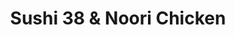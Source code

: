 ---
layout: place
title: "Sushi 38 & Noori Chicken"
permalink: /utah/orem/sushi-38-noori-chicken.html
stateAbbr: UT
stateName: Utah
cityName: Orem
seo:
  name: "Sushi 38 & Noori Chicken"
  type: Restaurant
  links: http://sushi38.com/
description: "Sushi 38 & Noori Chicken serves delicious sushi in Orem, Utah. Try fresh Japanese dishes for a great dining experience. "
place_id: ChIJOyqGnICFTYcRKGpBUEgxacg
photos:
  - name: >-
      places/ChIJOyqGnICFTYcRKGpBUEgxacg/photos/AeeoHcI8HtKBJBFeLZ8i4tLWsVU0e7RTzVJwh0VC3mlXIfDEk8ay8UoK8saFn91hJ44hFfiewXmdx0KJEYP5rTE8yv8U_0ATtE2eW6eb_SBVztsfF_Gurn8rShV1GCW37AwBJHk52qogUXifJX20aQ65UXmtH5f_04uojOFHDMZTewPj9JH9_zkWjvvLvUZFNtjt-fBhpVddOlhgTR07spTS14WVol7S8dnwKamfrY2KrL0cVkmCZQUG3KqnK6KfvKhKD-MWlmfbWtTWxE5ATeLstiX0Tfb0haH5_USydRaXP4Y65A
    widthPx: 1920
    heightPx: 1080
    authorAttributions:
      - displayName: Sushi 38 & Noori Chicken
        uri: https://maps.google.com/maps/contrib/104906471001649752505
        photoUri: >-
          https://lh3.googleusercontent.com/a/ACg8ocKT_Uq1DjGDJZ-Pr0VOleLfRswKSc_n-eC8CYgJg7Osd5o-_w=s100-p-k-no-mo
    flagContentUri: >-
      https://www.google.com/local/imagery/report/?cb_client=maps_api_places.places_api&image_key=!1e10!2sAF1QipOO7vUQgpqQZHfomfhCzUyzSZCJwIINbJRgM-ZV&hl=en-US
    googleMapsUri: >-
      https://www.google.com/maps/place//data=!3m4!1e2!3m2!1sAF1QipOO7vUQgpqQZHfomfhCzUyzSZCJwIINbJRgM-ZV!2e10!4m2!3m1!1s0x874d85809c862a3b:0xc869314850416a28
  - name: >-
      places/ChIJOyqGnICFTYcRKGpBUEgxacg/photos/AeeoHcJjGY6u9Hd9L-oNibVlMJgvQ3WHTVAvkikc-Gmw1aXTqR1REHkOXbVQ75ngP11UGwN9yLfaK84kFtwXzP9QDwqanivipJDzmncrwAwlz7pzi3Ww27zDTVlsLGNUiNthTJVTrvOAHUBCpLhcbPZ05YIM0miXxywfeNH9djDuHpVTcBckj1Cd0qdujaJRtjocs1n0ZAXTB4oUS6vE-fpFXIyyWRzp6aGebwOCg0sXacAez6AcwjJYm1Yanw-CONUMjR6K0qea5a_wCq89TN5rOsc2eLw7VNrT4p6uC8RbnNIL4w
    widthPx: 4032
    heightPx: 3024
    authorAttributions:
      - displayName: Sushi 38 & Noori Chicken
        uri: https://maps.google.com/maps/contrib/104906471001649752505
        photoUri: >-
          https://lh3.googleusercontent.com/a/ACg8ocKT_Uq1DjGDJZ-Pr0VOleLfRswKSc_n-eC8CYgJg7Osd5o-_w=s100-p-k-no-mo
    flagContentUri: >-
      https://www.google.com/local/imagery/report/?cb_client=maps_api_places.places_api&image_key=!1e10!2sAF1QipNmm0cuLbZXivJWrA5EFNZx3dTTPwMqjCZqLc7K&hl=en-US
    googleMapsUri: >-
      https://www.google.com/maps/place//data=!3m4!1e2!3m2!1sAF1QipNmm0cuLbZXivJWrA5EFNZx3dTTPwMqjCZqLc7K!2e10!4m2!3m1!1s0x874d85809c862a3b:0xc869314850416a28
  - name: >-
      places/ChIJOyqGnICFTYcRKGpBUEgxacg/photos/AeeoHcIUfDH5KcOGSY8-iwMCIpOsHnHHNWoFBZY4vkcBbUTt0irsiFDBgYa_ikSJ_l02QrFYZanzyacW96HvnAqcm8OM5Uku_Qd9gCRRG170tlfRY7BVMkiuRF40W1cbq6tmSKjEa1RE-zOhmY_XxKleakf99IM5NDx4aPg9C6ipZtSTzinM8BSTniwSUBfuJ_DoZT6wofbSmIJVkIhnHXAVSpGKheXq5LiJxz6BBPyVJbSiu3UeKRyNePlnN2jVIUedDXMEwWtukhT1eeXXhsinztHMdc5XCnM6r7k1Flb6FWwO2iGP3zf7r6RvpXrpbEEK-wYtcZBe3-fBUOAGYvzuAov5ZsqvY5_TrYcUg4BT5M9dLwYmYfNOn2k63QWQTGe8H1HhqhKDB8X_y9rhAdkZcKpGFiM7liXcU89hxaQwSFhHMCU
    widthPx: 4032
    heightPx: 3024
    authorAttributions:
      - displayName: Kelly Palusis
        uri: https://maps.google.com/maps/contrib/105599209408581435246
        photoUri: >-
          https://lh3.googleusercontent.com/a-/ALV-UjV-DBuzOqeCQN6wSp1ywdM9bUzQvVeDZE6QoP1UBAZ6z1c5GUMx=s100-p-k-no-mo
    flagContentUri: >-
      https://www.google.com/local/imagery/report/?cb_client=maps_api_places.places_api&image_key=!1e10!2sCIHM0ogKEICAgICTzI6BwwE&hl=en-US
    googleMapsUri: >-
      https://www.google.com/maps/place//data=!3m4!1e2!3m2!1sCIHM0ogKEICAgICTzI6BwwE!2e10!4m2!3m1!1s0x874d85809c862a3b:0xc869314850416a28
  - name: >-
      places/ChIJOyqGnICFTYcRKGpBUEgxacg/photos/AeeoHcK0rSZ1jzfhpCsiUD-lHkte8ZWxgzqlavH6t0eRwLXnFb2A-TGdZzL23JX-79nGFfzJxD9vrRpIZZ801D9hMataWh000Z_G3snvMZ7eNDDrV9QY09QPTTc4p0getPvqUmpHHaqiZxuOz45hYcrzNnMzB3mHUJ6G4bQmGpSm7Ku3xo1mLDDpInhf0n6BLVAaMXXY6HlR1NVjuJ2YHmpFV1MRdQ0mKxOW3o45Cv5NnWA68ceD7-UkA2oN7jUC-4Jn2NvMaOa-WoJWaWXvC6PbK20seUWC7DD3Hkun-T8mDBVxB85zRFyQr00R30s0Qz0Gk26ZS7T8lSz6-lcedoKkOZdO3scwmoOWUsAqF8scm-Xq_6NX1IMDhxCcGmCnETqUobxa4jMuuWUxhRcKccNu2IXsMgs4OVKVZ26nwGoUQU39LPdz
    widthPx: 3600
    heightPx: 4800
    authorAttributions:
      - displayName: Emma Wilkinson
        uri: https://maps.google.com/maps/contrib/110735847177410955594
        photoUri: >-
          https://lh3.googleusercontent.com/a/ACg8ocKVuEpPQ_jl6a-B_a3AITUTC52FpkNCeCTYO6xTlEEl6n0SKIM=s100-p-k-no-mo
    flagContentUri: >-
      https://www.google.com/local/imagery/report/?cb_client=maps_api_places.places_api&image_key=!1e10!2sCIHM0ogKEICAgICrlqKHjgE&hl=en-US
    googleMapsUri: >-
      https://www.google.com/maps/place//data=!3m4!1e2!3m2!1sCIHM0ogKEICAgICrlqKHjgE!2e10!4m2!3m1!1s0x874d85809c862a3b:0xc869314850416a28
  - name: >-
      places/ChIJOyqGnICFTYcRKGpBUEgxacg/photos/AeeoHcKSlLiC9IVHsNYSyvluhfgjH0XDCpx96oCY78BQis2WYNrKa8KcSMSd55aEyXJejvxwhuvFcafhANUFWJaZ4N0Hy8UeRGHs2CeNmdcdJy9F-cTftgGEvwtRn8FBWRYrij1s4t6HNupixx1zxzEBQR_Bf7lifCUKGpYLxnsjs_OgVRj6ISXlmFY_ptOPCuSBvNrZoe3mrTLqi83942ctWgDTc2Qk4Vs8l3AOOsXH3arBpJoz0F6KqNSxQUyLLF1uw-xyvRPrRno4hIzsD6FLXD1-lCIyT7weTkt4x-6w9XILi1WlcPVQllWNctoRN1gX4lObquA5fJYWBiy-GTnxwjZPnxGcLxbOGtiSmCY2Ywcm0qNPupIu85xOFvQ9t2chCx2TAzVRKVy73Wx0ltoVt2TcCtbv5KSZmzhlWdKyqp5WWdHZ
    widthPx: 4032
    heightPx: 3024
    authorAttributions:
      - displayName: Joshua Dance
        uri: https://maps.google.com/maps/contrib/115247418689518842961
        photoUri: >-
          https://lh3.googleusercontent.com/a-/ALV-UjUiY2dN29r7ODzyEYlGBw9HKYOi6w7jp1hFXKmNoOnldt5cDPCisA=s100-p-k-no-mo
    flagContentUri: >-
      https://www.google.com/local/imagery/report/?cb_client=maps_api_places.places_api&image_key=!1e10!2sCIHM0ogKEICAgMDIifuqygE&hl=en-US
    googleMapsUri: >-
      https://www.google.com/maps/place//data=!3m4!1e2!3m2!1sCIHM0ogKEICAgMDIifuqygE!2e10!4m2!3m1!1s0x874d85809c862a3b:0xc869314850416a28
  - name: >-
      places/ChIJOyqGnICFTYcRKGpBUEgxacg/photos/AeeoHcKffVA5QXv-6rKj-OR7MpJdSErHxu650IGT74CZZhpdWN2WxmrOMi3X0REO8e8YqePpA58Y3p6EJWXKlxuYpDxCCn-ug_0kI6xfyHZl4zhsHyiFwKO2xHWD9SvcoNN4Zj4AusGitsEvMZMlIe3Hpx10C4Z5nitoVzxE_6m1JB5EOfaU6j8hQ7F-KSvkiUrbY11ZofTyF4OyhhIriHfhqP9VFeN3fN9NQHnUV82YnDPrxZI5z8DcApauaeituv7umCR1xJdhCctXyZzamnLpDw3NC89bd2Ca0kDHQ3lBDpTZM5ZJfspXe46OD0inl5h6LHF5wDnG-gPtibvvd_wqbli5lnGMjDs5Bqrz4J2qqyyylhpScKSScCj7KnEuiTcvqXFYg-nmNIkD_dTyHAggr318GiAw1Gx8VQ3H1WsnJ-6Rlxdc
    widthPx: 4000
    heightPx: 3000
    authorAttributions:
      - displayName: Dan
        uri: https://maps.google.com/maps/contrib/109836001721796554999
        photoUri: >-
          https://lh3.googleusercontent.com/a-/ALV-UjWUaLy7ScgBXQtk7jBsY_nNzohKBoP0-qHuPUyV4q1Kh8hDruRB=s100-p-k-no-mo
    flagContentUri: >-
      https://www.google.com/local/imagery/report/?cb_client=maps_api_places.places_api&image_key=!1e10!2sCIHM0ogKEICAgICF6-O6_AE&hl=en-US
    googleMapsUri: >-
      https://www.google.com/maps/place//data=!3m4!1e2!3m2!1sCIHM0ogKEICAgICF6-O6_AE!2e10!4m2!3m1!1s0x874d85809c862a3b:0xc869314850416a28
  - name: >-
      places/ChIJOyqGnICFTYcRKGpBUEgxacg/photos/AeeoHcLzwbd4emULR_lEC_kTCw15CMcRXYq_4XE7DZpb1Qzc92Z7ALH_UUBGb_JM2lP93ttpJ8VjbrRZGy_nMzGCe76FTmbtsRa018UH2rooRxzmSZSNGEefiPUtuAIW6xlktOssmmEybFEBdPEQQrcpXsUXWeYXY1rfOf-g_N5lL4RJfCz9yYN0S_0ZRQtmXVUr1HfgWlaJa5Dld5TWRh3UfkaYvLLnvZ9VqmlCKYxM1nKpFgChWh1JtbHHbfMocZkKJP_P3_WJj1Qm1z2neUlY7i4BApIHygow_0dUz_U6acyxsNKCA-gvb6K8j1eKtupZ3kqQK-4RK-SClnWGwm9Hd88CQeFtb2oYspQedVk9gSxv2vFG0xqoCi8jUv4A_vMt9CZiqbrtTOy1N3oSxuceZfZLAXLapJzRrhYTNFyqMgaIb2oW
    widthPx: 3024
    heightPx: 2939
    authorAttributions:
      - displayName: Jake Dayton
        uri: https://maps.google.com/maps/contrib/108228746520588910677
        photoUri: >-
          https://lh3.googleusercontent.com/a-/ALV-UjWnEgAjyv9GrqMj-g1pbFxsuUYoLbSkWA9ynNuuMiDZ_GGBWw8=s100-p-k-no-mo
    flagContentUri: >-
      https://www.google.com/local/imagery/report/?cb_client=maps_api_places.places_api&image_key=!1e10!2sCIHM0ogKEICAgIDHkebzpwE&hl=en-US
    googleMapsUri: >-
      https://www.google.com/maps/place//data=!3m4!1e2!3m2!1sCIHM0ogKEICAgIDHkebzpwE!2e10!4m2!3m1!1s0x874d85809c862a3b:0xc869314850416a28
  - name: >-
      places/ChIJOyqGnICFTYcRKGpBUEgxacg/photos/AeeoHcKvorvqVA2SvSx76PAn8NfcPnHl6uvnBMtU3yBWG_txqwGM1U0rj8LHRd9eB11dGQszB5pOW7JqVYn1MDW9XGh8doTvBVAasmY-2LqZrXE5RKCqfnWy1hV3zHQJpKP3omJAtVo5i_9BSoXLqLXiu6fjlGJqgEECXleOvlGguN3ECwp1EEvDVQQHDeaJ2lMO6WoH5v9b5_RtEEQk2uvF8qFfJ32vQc28qKVVUfrAy_C9Umn7ilyk_Pb4AdSkVvP0hgXVOTVDWvQWq987ojPfweD3SGyxGXcFnDFbDSl0OENsAAFu4QaboNipqF-r_96LZNphT0S7QrXHXGgXWAuZvWo7Ih7mjVfesvL-6zgWoMOYAnNh6XayygZ54KTKqVbJKj_IkCxKflradAoj5p5BXvjtDGZkSrCZ_WZxf5hXK-b78g
    widthPx: 4032
    heightPx: 3024
    authorAttributions:
      - displayName: Khrystyna Serra
        uri: https://maps.google.com/maps/contrib/111784302374905189070
        photoUri: >-
          https://lh3.googleusercontent.com/a-/ALV-UjVJP_eKn6lGNdWs_PvQvfMEH10ctpKk3UvbtZ83LfjMI9z_N9tj=s100-p-k-no-mo
    flagContentUri: >-
      https://www.google.com/local/imagery/report/?cb_client=maps_api_places.places_api&image_key=!1e10!2sCIHM0ogKEICAgICzkMK8Qg&hl=en-US
    googleMapsUri: >-
      https://www.google.com/maps/place//data=!3m4!1e2!3m2!1sCIHM0ogKEICAgICzkMK8Qg!2e10!4m2!3m1!1s0x874d85809c862a3b:0xc869314850416a28
  - name: >-
      places/ChIJOyqGnICFTYcRKGpBUEgxacg/photos/AeeoHcKFy5EhNPTu-IjPS9iR79lfnlZrqmmgAcS3GiPrc5hQ6fczAGCfQ9ZBfAQz6RgOTEZBx_Qkh3GYPNdRiWY-WGsLjh7pKwyBsukK3MDH8_cBpCb9wfR7LmX7AdU3Yuerk-TlQDaEPI9agPp73I3POxMIHqIChioyyD6gExnJK6FtRSvRWs-lXoGHo6a_3ADc-OjWRAcf8-ELjrLnLAnfJAdOA8zTNfksGLp2MExwdSp3qBGumfLINJyXYaMcCqC2oPkmOTqX-l7fijg-EpRYNdV2u3Ur_NeIeVQ5amYOZfCwG8t7LQWiEPU9GMUAbzEdBN7i6hXM22JvbcPwwIL8-fIzsnTF4kKE_ETk1BlgBinfNxFxtKwdGNxKVu4u_Sgj4AGHSXxU8h2Oi2P52Pde-W0LViT7IlQj6CAMFrXSU-j3sg
    widthPx: 3024
    heightPx: 4032
    authorAttributions:
      - displayName: Maria N
        uri: https://maps.google.com/maps/contrib/113903148809560195257
        photoUri: >-
          https://lh3.googleusercontent.com/a-/ALV-UjWLaNWRI3NgXAg-OxBbOR5eVyPk1vl4AOq2jJsUKrUXcvLFN5vWMQ=s100-p-k-no-mo
    flagContentUri: >-
      https://www.google.com/local/imagery/report/?cb_client=maps_api_places.places_api&image_key=!1e10!2sCIHM0ogKEICAgIDe8YG3cg&hl=en-US
    googleMapsUri: >-
      https://www.google.com/maps/place//data=!3m4!1e2!3m2!1sCIHM0ogKEICAgIDe8YG3cg!2e10!4m2!3m1!1s0x874d85809c862a3b:0xc869314850416a28
  - name: >-
      places/ChIJOyqGnICFTYcRKGpBUEgxacg/photos/AeeoHcKJXgp1m9kSudfoaXLeylIoGMfVas5wJAYAflXIIieyq2AGEoG98shJPFZhjAy1Y2UPHv_9rnpg_lKbspT3u83g0QY2QHeCRj0XINFmWc0TY3Vm0diVZuRNmdTbvoEwfZtqLFd8DiSmFlTkF3sKOxVqW9h0qfLVcWtMm1wPkr1Jii0qBiuqwYkfmYFPwikUDuw3YG32bSGTcEStlJMQwN-mjLTRHteSYBjMsCeRMulakpI33ntIRO1dtZoAEN9zXQYshMQH0OqK7mu8JyE4qko574lfSEGdLnDcDNb5UA9ifNyjo_NU4_YOHYvsfNGe1J_kac9ZV3qYw2wTd7_aAC0nFadpQr32LEn1Pn429on1pyOS3dUoOesFfFLOOkDhgRhJ_Bi_BF-oZwzcGQ23_siHdNgSVRwgzelegPZpe0PaYA
    widthPx: 4032
    heightPx: 3024
    authorAttributions:
      - displayName: Joshua Dance
        uri: https://maps.google.com/maps/contrib/115247418689518842961
        photoUri: >-
          https://lh3.googleusercontent.com/a-/ALV-UjUiY2dN29r7ODzyEYlGBw9HKYOi6w7jp1hFXKmNoOnldt5cDPCisA=s100-p-k-no-mo
    flagContentUri: >-
      https://www.google.com/local/imagery/report/?cb_client=maps_api_places.places_api&image_key=!1e10!2sCIHM0ogKEICAgIDDtaG9bA&hl=en-US
    googleMapsUri: >-
      https://www.google.com/maps/place//data=!3m4!1e2!3m2!1sCIHM0ogKEICAgIDDtaG9bA!2e10!4m2!3m1!1s0x874d85809c862a3b:0xc869314850416a28
address: 824 E 800 N, Orem, UT 84097, USA
street: 824 E 800 N
city: Orem
state: UT
zip: '84097'
country: USA
neighborhood: Orchard South
latitude: '40.310740'
longitude: '-111.676161'
accessibility_options:
  wheelchairAccessibleParking: true
  wheelchairAccessibleEntrance: true
  wheelchairAccessibleRestroom: true
  wheelchairAccessibleSeating: true
business_status: OPERATIONAL
name: Sushi 38 & Noori Chicken
google_maps_links:
  directionsUri: >-
    https://www.google.com/maps/dir//''/data=!4m7!4m6!1m1!4e2!1m2!1m1!1s0x874d85809c862a3b:0xc869314850416a28!3e0
  placeUri: https://maps.google.com/?cid=14441127866794076712
  writeAReviewUri: >-
    https://www.google.com/maps/place//data=!4m3!3m2!1s0x874d85809c862a3b:0xc869314850416a28!12e1
  reviewsUri: >-
    https://www.google.com/maps/place//data=!4m4!3m3!1s0x874d85809c862a3b:0xc869314850416a28!9m1!1b1
  photosUri: >-
    https://www.google.com/maps/place//data=!4m3!3m2!1s0x874d85809c862a3b:0xc869314850416a28!10e5
primary_type: Korean Restaurant
opening_hours:
  regular: null
  current: null
secondary_opening_hours:
  regular:
    weekdayDescriptions: null
    type: null
  current:
    weekdayDescriptions: null
    type: null
phone: (801) 691-0978
price_level: PRICE_LEVEL_MODERATE
price_range: $10 &ndash; $20
rating: '4.9'
rating_count: 206
website: http://sushi38.com/
reviews: null
parking_options: null
payment_options: null
allow_dogs: null
curbside_pickup: null
delivery: null
dine_in: null
good_for_children: null
good_for_groups: null
good_for_sports: null
live_music: null
menu_for_children: null
outdoor_seating: null
reservable: null
restroom: null
serves_beer: null
serves_breakfast: null
serves_brunch: null
serves_cocktails: null
serves_coffee: null
serves_dinner: null
serves_dessert: null
serves_lunch: null
serves_vegetarian_food: null
serves_wine: null
takeout: null
summary: null

---